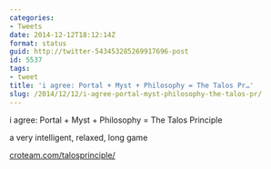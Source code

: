 ```yaml
---
categories:
- Tweets
date: 2014-12-12T18:12:14Z
format: status
guid: http://twitter-543453285269917696-post
id: 5537
tags:
- tweet
title: 'i agree: Portal + Myst + Philosophy = The Talos Pr…'
slug: /2014/12/12/i-agree-portal-myst-philosophy-the-talos-pr/
---
```


i agree: Portal + Myst + Philosophy = The Talos Principle
  
a very intelligent, relaxed, long game
  
[croteam.com/talosprinciple/](http://www.croteam.com/talosprinciple/)